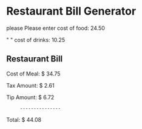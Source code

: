 # Restaurant Bill Generator

please Please enter cost of food:	24.50

"      "   cost of drinks:	10.25

Restaurant Bill
--------------------------------


Cost of Meal:	 $      34.75

Tax Amount:	 $       2.61

Tip Amount:	 $       6.72

		 ---------------
         
Total:		 $      44.08
